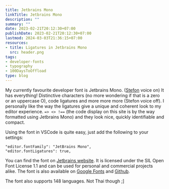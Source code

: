 ```yaml
---
title: Jetbrains Mono
linkTitle: Jetbrains Mono
description: ""
summary: ""
date: 2023-02-21T20:12:30+07:00
publishDate: 2023-02-21T20:12:30+07:00
lastmod: 2024-03-03T21:36:15+07:00
resources:
- title: Ligatures in Jetbrains Mono
  src: header.png
tags:
- developer-fonts
- typography
- 100DaysToOffload
type: blog
---
```


My currently favourite developer font is Jetbrains Mono. ([Stefon](https://www.youtube.com/watch?v=vwm_N2PCUz8) voice on) It has everything! Distinctive characters (no more wondering if that is a zero or an uppercase O), code ligatures and more more more (Stefon voice off). I personally like the way the ligatures give a unique and coherent look to my editor experience. `=> <> !==` (the code display on this site is by the way formatted using Jetbrains Mono) and they look nice, quickly identifiable and compact.

Using the font in VSCode is quite easy, just add the following to your settings:

```jsonc
"editor.fontFamily": "JetBrains Mono",
"editor.fontLigatures": true,
```

You can find the font on [Jetbrains website](https://www.jetbrains.com/lp/mono/). It is licensed under the SIL Open Font License 1.1 and can be used for personal and commercial projects alike. The font is also available on [Google Fonts](https://fonts.google.com/specimen/JetBrains+Mono) and [Github](https://github.com/JetBrains/JetBrainsMono).

The font also supports 148 languages. Not Thai though ;]

